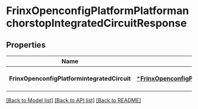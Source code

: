 # FrinxOpenconfigPlatformPlatformanchorstopIntegratedCircuitResponse

## Properties
Name | Type | Description | Notes
------------ | ------------- | ------------- | -------------
**FrinxOpenconfigPlatformintegratedCircuit** | [***FrinxOpenconfigPlatformPlatformanchorstopIntegratedCircuit**](frinx.openconfig.platform.platformanchorstop.IntegratedCircuit.md) |  | [optional] [default to null]

[[Back to Model list]](../README.md#documentation-for-models) [[Back to API list]](../README.md#documentation-for-api-endpoints) [[Back to README]](../README.md)


